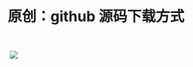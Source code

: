 # 原创：github 源码下载方式

 

 ![](https://img-blog.csdnimg.cn/20190409190050102.png?x-oss-process=image/watermark,type_ZmFuZ3poZW5naGVpdGk,shadow_10,text_aHR0cHM6Ly9jaGVuemh1by5ibG9nLmNzZG4ubmV0,size_16,color_FFFFFF,t_70)

 
